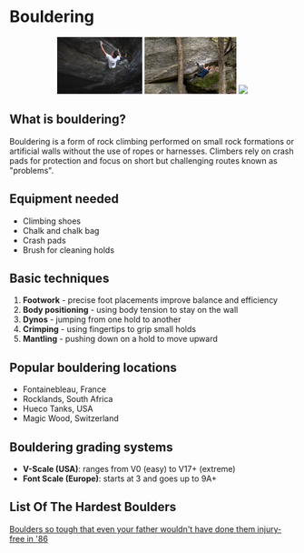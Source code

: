 # Bouldering

<p align="center">
  <img src="docs/images/image1.jpeg" height="100px">
  <img src="docs/images/image2.jpeg" height="100px">
  <img src="docs/images/image3.jpeg" height="100px">
</p>

## What is bouldering?
Bouldering is a form of rock climbing performed on small rock formations or artificial walls without the use of ropes or harnesses. Climbers rely on crash pads for protection and focus on short but challenging routes known as "problems".

## Equipment needed
- Climbing shoes
- Chalk and chalk bag
- Crash pads
- Brush for cleaning holds

## Basic techniques
1. **Footwork** - precise foot placements improve balance and efficiency
2. **Body positioning** - using body tension to stay on the wall
3. **Dynos** - jumping from one hold to another
4. **Crimping** - using fingertips to grip small holds
5. **Mantling** - pushing down on a hold to move upward

## Popular bouldering locations
- Fontainebleau, France
- Rocklands, South Africa
- Hueco Tanks, USA
- Magic Wood, Switzerland

## Bouldering grading systems
- **V-Scale (USA)**: ranges from V0 (easy) to V17+ (extreme)
- **Font Scale (Europe)**: starts at 3 and goes up to 9A+

## List Of The Hardest Boulders
[Boulders so tough that even your father wouldn't have done them injury-free in '86](boulders.md)
